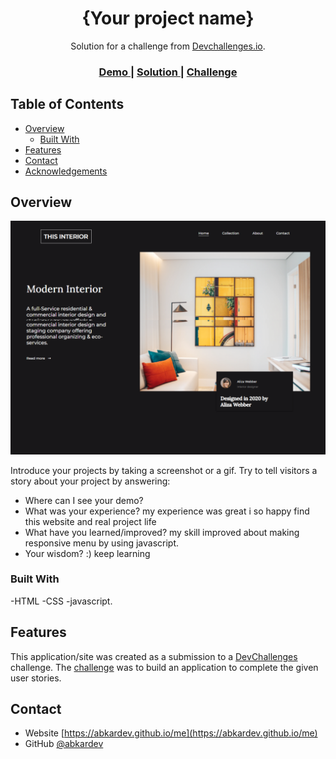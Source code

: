 <!-- Please update value in the {}  -->

<h1 align="center">{Your project name}</h1>

<div align="center">
   Solution for a challenge from  <a href="http://devchallenges.io" target="_blank">Devchallenges.io</a>.
</div>

<div align="center">
  <h3>
    <a href="https://{your-demo-link.your-domain}">
      Demo
    </a>
    <span> | </span>
    <a href="https://github.com/abkardev/interior-designer">
      Solution
    </a>
    <span> | </span>
    <a href="https://devchallenges.io/challenges/Jymh2b2FyebRTUljkNcb">
      Challenge
    </a>
  </h3>
</div>

<!-- TABLE OF CONTENTS -->

## Table of Contents

- [Overview](#overview)
  - [Built With](#built-with)
- [Features](#features)
- [Contact](#contact)
- [Acknowledgements](#acknowledgements)

<!-- OVERVIEW -->

## Overview

![screenshot](img/ind.png)

Introduce your projects by taking a screenshot or a gif. Try to tell visitors a story about your project by answering:

- Where can I see your demo?
- What was your experience?
  my experience was great i so happy find this website and real project life
- What have you learned/improved?
  my skill improved about making responsive menu by using javascript.
- Your wisdom? :)
 keep learning 

### Built With

<!-- This section should list any major frameworks that you built your project using. Here are a few examples.-->
-HTML
-CSS
-javascript.

## Features

<!-- List the features of your application or follow the template. Don't share the figma file here :) -->

This application/site was created as a submission to a [DevChallenges](https://devchallenges.io/challenges) challenge. The [challenge](https://devchallenges.io/challenges/Jymh2b2FyebRTUljkNcb) was to build an application to complete the given user stories.


## Contact

- Website [https://abkardev.github.io/me](https://abkardev.github.io/me)
- GitHub [@abkardev](https://github.com/abkardev)
